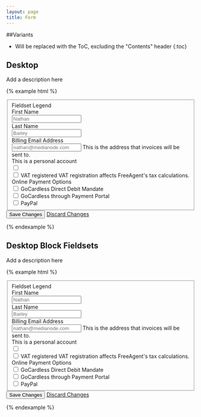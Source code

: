 ```yaml
---
layout: page
title: Form
---
```


##Variants

* Will be replaced with the ToC, excluding the "Contents" header
{:toc}

## Desktop

Add a description here

{% example html %}
<form class="Form Form--legacy">
  <fieldset class="Form-fieldset">
    <span class="Form-fieldset-legend">
      Fieldset Legend
    </span>
    <div class="Form-field">
      <label class="Form-fieldLabel Form-fieldLabel--required" for="first-name">
        First Name
      </label>
      <div class="Form-field-inputs">
        <input class="Form-input" name="first-name" placeholder="Nathan" type="text" />
      </div>
    </div>
    <div class="Form-field">
      <label class="Form-fieldLabel Form-fieldLabel--required" for="last-name">
        Last Name
      </label>
      <div class="Form-field-inputs">
        <input class="Form-input" name="last-name" placeholder="Barley" type="text" />
      </div>
    </div>
    <div class="Form-field">
      <label class="Form-fieldLabel" for="email-address">
        Billing Email Address
      </label>
      <div class="Form-field-inputs">
        <input class="Form-input" name="email-address" placeholder="nathan@medianode.com" type="email" />
        <span class="Form-inputNote">
          This is the address that invoices will be sent to.
        </span>
      </div>
    </div>
    <div class="Form-field">
      <label class="Form-fieldLabel" for="personal-account">
        This is a personal account
      </label>
      <div class="Form-field-inputs">
        <input class="Form-checkbox" id="personal-account" type="checkbox" />
      </div>
    </div>
    <div class="Form-field">
      <div class="Form-field-inputs">
        <input class="Form-checkbox" id="vat-registered?" type="checkbox" />
        <label class="Form-inlineLabel" for="vat-registered?">
          VAT registered
        </label>
        <span class="Form-inputNote">
          VAT registration affects FreeAgent's tax calculations.
        </span>
      </div>
    </div>
    <div class="Form-field">
      <label class="Form-fieldLabel">
        Online Payment Options
      </label>
      <div class="Form-field-inputs">
        <input class="Form-checkbox" id="gc-mandate" type="checkbox" />
        <label class="Form-inlineLabel" for="gc-mandate">
          GoCardless Direct Debit Mandate
        </label>
        <br>
        <input class="Form-checkbox" id="gc-one-off" type="checkbox" />
        <label class="Form-inlineLabel" for="gc-one-off">
          GoCardless through Payment Portal
        </label>
        <br>
        <input class="Form-checkbox" id="paypal" type="checkbox" />
        <label class="Form-inlineLabel" for="paypal">
          PayPal
        </label>
      </div>
    </div>
  </fieldset>
  <div class="Form-actions">
    <button class="Button Button--legacy" type="submit">
      Save Changes
    </button>
    <a class="Form-cancel" href="#">
      Discard Changes
    </a>
  </div>
</form>
{% endexample %}


## Desktop Block Fieldsets

Add a description here

{% example html %}
<form class="Form Form--legacy">
  <fieldset class="Form-fieldset Form-fieldset--block">
    <span class="Form-fieldset-legend">
      Fieldset Legend
    </span>
    <div class="Form-field">
      <label class="Form-fieldLabel Form-fieldLabel--required" for="first-name">
        First Name
      </label>
      <div class="Form-field-inputs">
        <input class="Form-input" name="first-name" placeholder="Nathan" type="text" />
      </div>
    </div>
    <div class="Form-field">
      <label class="Form-fieldLabel Form-fieldLabel--required" for="last-name">
        Last Name
      </label>
      <div class="Form-field-inputs">
        <input class="Form-input" name="last-name" placeholder="Barley" type="text" />
      </div>
    </div>
    <div class="Form-field">
      <label class="Form-fieldLabel" for="email-address">
        Billing Email Address
      </label>
      <div class="Form-field-inputs">
        <input class="Form-input" name="email-address" placeholder="nathan@medianode.com" type="email" />
        <span class="Form-inputNote">
          This is the address that invoices will be sent to.
        </span>
      </div>
    </div>
    <div class="Form-field">
      <label class="Form-fieldLabel" for="personal-account">
        This is a personal account
      </label>
      <div class="Form-field-inputs">
        <input class="Form-checkbox" id="personal-account" type="checkbox" />
      </div>
    </div>
    <div class="Form-field">
      <div class="Form-field-inputs">
        <input class="Form-checkbox" id="vat-registered?" type="checkbox" />
        <label class="Form-inlineLabel" for="vat-registered?">
          VAT registered
        </label>
        <span class="Form-inputNote">
          VAT registration affects FreeAgent's tax calculations.
        </span>
      </div>
    </div>
    <div class="Form-field">
      <label class="Form-fieldLabel">
        Online Payment Options
      </label>
      <div class="Form-field-inputs">
        <input class="Form-checkbox" id="gc-mandate" type="checkbox" />
        <label class="Form-inlineLabel" for="gc-mandate">
          GoCardless Direct Debit Mandate
        </label>
        <br>
        <input class="Form-checkbox" id="gc-one-off" type="checkbox" />
        <label class="Form-inlineLabel" for="gc-one-off">
          GoCardless through Payment Portal
        </label>
        <br>
        <input class="Form-checkbox" id="paypal" type="checkbox" />
        <label class="Form-inlineLabel" for="paypal">
          PayPal
        </label>
      </div>
    </div>
  </fieldset>
  <div class="Form-actions">
    <button class="Button Button--legacy" type="submit">
      Save Changes
    </button>
    <a class="Form-cancel" href="#">
      Discard Changes
    </a>
  </div>
</form>
{% endexample %}
